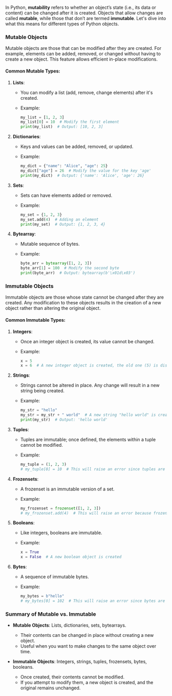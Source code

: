 In Python, **mutability** refers to whether an object’s state (i.e., its data or content) can be changed after it is created. Objects that allow changes are called **mutable**, while those that don’t are termed **immutable**. Let's dive into what this means for different types of Python objects.

### Mutable Objects

Mutable objects are those that can be modified after they are created. For example, elements can be added, removed, or changed without having to create a new object. This feature allows efficient in-place modifications.

#### Common Mutable Types:

1. **Lists**:
   
   - You can modify a list (add, remove, change elements) after it's created.
   - Example:
     
     ```python
     my_list = [1, 2, 3]
     my_list[0] = 10  # Modify the first element
     print(my_list)  # Output: [10, 2, 3]
     ```

2. **Dictionaries**:
   
   - Keys and values can be added, removed, or updated.
   - Example:
     
     ```python
     my_dict = {"name": "Alice", "age": 25}
     my_dict["age"] = 26  # Modify the value for the key 'age'
     print(my_dict)  # Output: {'name': 'Alice', 'age': 26}
     ```

3. **Sets**:
   
   - Sets can have elements added or removed.
   - Example:
     
     ```python
     my_set = {1, 2, 3}
     my_set.add(4)  # Adding an element
     print(my_set)  # Output: {1, 2, 3, 4}
     ```

4. **Bytearray**:
   
   - Mutable sequence of bytes.
   - Example:
     
     ```python
     byte_arr = bytearray([1, 2, 3])
     byte_arr[1] = 100  # Modify the second byte
     print(byte_arr)  # Output: bytearray(b'\x01d\x03')
     ```

### Immutable Objects

Immutable objects are those whose state cannot be changed after they are created. Any modification to these objects results in the creation of a new object rather than altering the original object.

#### Common Immutable Types:

1. **Integers**:
   
   - Once an integer object is created, its value cannot be changed.
   - Example:
     
     ```python
     x = 5
     x = 6  # A new integer object is created, the old one (5) is discarded.
     ```

2. **Strings**:
   
   - Strings cannot be altered in place. Any change will result in a new string being created.
   - Example:
     
     ```python
     my_str = "hello"
     my_str = my_str + " world"  # A new string "hello world" is created
     print(my_str)  # Output: 'hello world'
     ```

3. **Tuples**:
   
   - Tuples are immutable; once defined, the elements within a tuple cannot be modified.
   - Example:
     
     ```python
     my_tuple = (1, 2, 3)
     # my_tuple[0] = 10  # This will raise an error since tuples are immutable
     ```

4. **Frozensets**:
   
   - A frozenset is an immutable version of a set.
   - Example:
     
     ```python
     my_frozenset = frozenset([1, 2, 3])
     # my_frozenset.add(4)  # This will raise an error because frozensets are immutable
     ```

5. **Booleans**:
   
   - Like integers, booleans are immutable.
   - Example:
     
     ```python
     x = True
     x = False  # A new boolean object is created
     ```

6. **Bytes**:
   
   - A sequence of immutable bytes.
   - Example:
     
     ```python
     my_bytes = b"hello"
     # my_bytes[0] = 102  # This will raise an error since bytes are immutable
     ```

### Summary of Mutable vs. Immutable

- **Mutable Objects**: Lists, dictionaries, sets, bytearrays.
  
  - Their contents can be changed in place without creating a new object.
  - Useful when you want to make changes to the same object over time.

- **Immutable Objects**: Integers, strings, tuples, frozensets, bytes, booleans.
  
  - Once created, their contents cannot be modified.
  - If you attempt to modify them, a new object is created, and the original remains unchanged.


